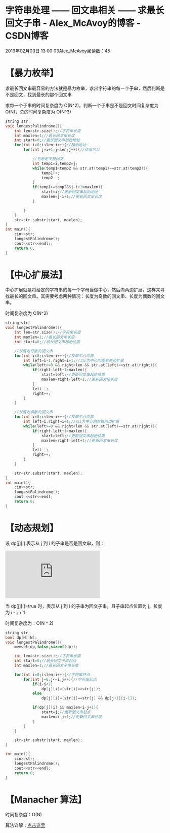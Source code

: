 # 字符串处理 —— 回文串相关 —— 求最长回文子串 - Alex_McAvoy的博客 - CSDN博客





2019年02月03日 13:00:03[Alex_McAvoy](https://me.csdn.net/u011815404)阅读数：45








# 【暴力枚举】

求最长回文串最容易的方法就是暴力枚举，求出字符串的每一个子串，然后判断是不是回文，找到最长的那个回文串

求每一个子串的时间复杂度为 O(N^2)，判断一个子串是不是回文时间复杂度为 O(N)，总的时间复杂度为 O(N^3)

```cpp
string str;
void longestPalindrome(){
    int len=str.size();//字符串长度
    int maxlen=1;//最长回文串长度
    int start=0;//最长回文串起始地址
    for(int i=0;i<len;i++){//起始地址
        for(int j=i+1;j<len;j++){//结束地址

            //判断是不是回文
            int temp1=i,temp2=j;
            while(temp1<temp2 && str.at(temp1)==str.at(temp2)){
                temp1++;
                temp2--;
            }
            if(temp1>=temp2&&j-i+1>maxlen){
                start=i;//更新回文串起始地址
                maxlen=j-i+1;//更新回文串长度
            }

        }
    }
    str=str.substr(start, maxlen);
}
int main(){
    cin>>str;
    longestPalindrome();
    cout<<str<<endl;;
    return 0;
}
```

# 【中心扩展法】

中心扩展就是将给定的字符串的每一个字母当做中心，然后向两边扩展，这样来寻找最长的回文串。其需要考虑两种情况：长度为奇数的回文串、长度为偶数的回文串。

时间复杂度为 O(N^2)

```cpp
string str;
void longestPalindrome(){
    int len=str.size();//字符串长度
    int maxlen=1;//最长回文串长度
    int start=0;//最长回文串起始位置

    //长度为奇数的回文串
    for(int i=0;i<len;i++){//枚举中心位置
        int left=i-1,right=i+1;//以i为中心向左右两边扩展
        while(left>=0 && right<len && str.at(left)==str.at(right)){
            if(right-left+1>maxlen){
                start=left;//更新回文串起始位置
                maxlen=right-left+1;//更新回文串长度
            }
            left--;
            right++;
        }
    }

    //长度为偶数的回文串
    for(int i=0;i<len;i++){//枚举中心位置
        int left=i,right=i+1;//以i为中心向左右两边扩展
        while(left>=0 && right<len && str.at(left)==str.at(right)){
            if(right-left+1>maxlen){
                start=left;//更新回文串起始位置
                maxlen=right-left+1;//更新回文串长度
            }
            left--;
            right++;
        }
    }

    str=str.substr(start, maxlen);
}
int main(){
    cin>>str;
    longestPalindrome();
    cout <<str<<endl;
    return 0;
}
```

# 【动态规划】

设 dp[j][i] 表示从 j 到 i 的子串是否是回文串，则：

![dp[j][i]=\left\{\begin{matrix}true,\:\:j=i \\ str[i]=str[j],\:\:i-j=1 \\ str[i]=str[j],dp[j][i-1]=true,\:\:i-j>1 \end{matrix}\right.](https://private.codecogs.com/gif.latex?dp%5Bj%5D%5Bi%5D%3D%5Cleft%5C%7B%5Cbegin%7Bmatrix%7Dtrue%2C%5C%3A%5C%3Aj%3Di%20%5C%5C%20str%5Bi%5D%3Dstr%5Bj%5D%2C%5C%3A%5C%3Ai-j%3D1%20%5C%5C%20str%5Bi%5D%3Dstr%5Bj%5D%2Cdp%5Bj%5D%5Bi-1%5D%3Dtrue%2C%5C%3A%5C%3Ai-j%3E1%20%5Cend%7Bmatrix%7D%5Cright.)

当 dp[j][i]=true 时，表示从 j 到 i 的子串为回文子串，且子串起点位置为 j，长度为 i - j + 1

时间复杂度为：O(N ^ 2)

```cpp
string str;
bool dp[N][N];
void longestPalindrome(){
    memset(dp,false,sizeof(dp));

    int len=str.size();//字符串长度
    int start=0;//最长回文子串起点
    int maxlen=1;//最长回文子串长度

    for(int i=0;i<len;i++){//字符串终点
        for(int j=0;j<=i;j++){//字符串起点
            if(i-j<2)
                dp[j][i]=(str[i]==str[j]);
            else
                dp[j][i]=(str[i]==str[j] && dp[j+1][i-1]);

            if(dp[j][i] && maxlen<i-j+1){
                start=j;//更新回文串起点
                maxlen=i-j+1;//更新回文串长度
            }
        }
    }

    str=str.substr(start, maxlen);
}

int main(){
    cin>>str;
    longestPalindrome();
    cout<<str<<endl;
    return 0;
}
```

# 【Manacher 算法】

时间复杂度：O(N)

算法详解：[点击这里](https://blog.csdn.net/u011815404/article/details/87921698)






